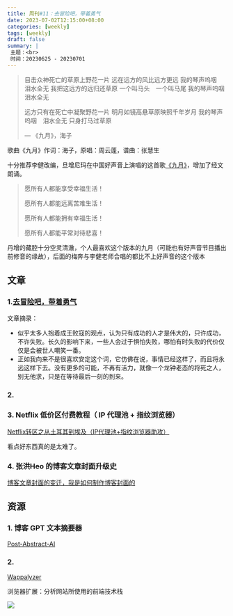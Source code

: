 ```yaml
---
title: 周刊#11：去冒险吧，带着勇气
date: 2023-07-02T12:15:00+08:00
categories: [weekly]
tags: [weekly]
draft: false
summary: |
 主题：<br>
 时间：20230625 - 20230701
---
```


> 目击众神死亡的草原上野花一片
> 远在远方的风比远方更远
> 我的琴声呜咽　泪水全无
> 我把这远方的远归还草原
> 一个叫马头　一个叫马尾
> 我的琴声呜咽　泪水全无
>
> 
>
> 远方只有在死亡中凝聚野花一片
> 明月如镜高悬草原映照千年岁月
> 我的琴声呜咽　泪水全无
> 只身打马过草原
>
> — 《九月》，海子



歌曲《九月》作词：海子，原唱：周云蓬，谱曲：张慧生

十分推荐李健改编，旦增尼玛在中国好声音上演唱的这首歌[《九月》](https://www.youtube.com/watch?v=YDdhLV6EeJs)，增加了经文朗诵。



>愿所有人都能享受幸福生活！
>
>愿所有人都能远离苦难生活！
>
>愿所有人都能拥有幸福生活！
>
>愿所有人都能平常对待悲喜！



丹增的藏腔十分空灵清澈，个人最喜欢这个版本的九月（可能也有好声音节目播出前修音的缘故），后面的梅奔与李健老师合唱的都比不上好声音的这个版本



## 文章

### 1.[去冒险吧，带着勇气](https://subnooc.com/posts/take-risks-with-courage)

文章摘录：

- 似乎太多人抱着成王败寇的观点，认为只有成功的人才是伟大的，只许成功，不许失败。长久的影响下来，一些人会过于惧怕失败，哪怕有时失败的代价仅仅是会被世人嘲笑一番。
- 正如我向来不是很喜欢安定这个词，它仿佛在说，事情已经这样了，而且将永远这样下去。没有更多的可能，不再有活力，就像一个龙钟老态的将死之人，别无他求，只是在等待最后一刻的到来。

### 2.

### 3. Netflix 低价区付费教程（ IP 代理池 + 指纹浏览器）

[Netflix转区之从土耳其到埃及（IP代理池+指纹浏览器助攻）](https://www.typemylife.com/change-netflix-region-from-turkey-to-egypt/)

看点好东西真的是太难了。

### 4. 张洪Heo 的博客文章封面升级史

[博客文章封面的变迁，我是如何制作博客封面的](https://blog.zhheo.com/p/463d306b.html)

## 资源

### 1. 博客 GPT 文本摘要器

[Post-Abstract-AI](https://github.com/zhheo/Post-Abstract-AI) 

### 2.

[Wappalyzer](https://www.wappalyzer.com/)

浏览器扩展：分析网站所使用的前端技术栈

<img src="https://raw.githubusercontent.com/huyixi/Pics/main/20230702122010.png"/>
